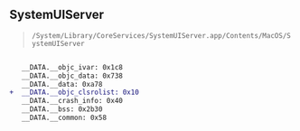 ## SystemUIServer

> `/System/Library/CoreServices/SystemUIServer.app/Contents/MacOS/SystemUIServer`

```diff

   __DATA.__objc_ivar: 0x1c8
   __DATA.__objc_data: 0x738
   __DATA.__data: 0xa78
+  __DATA.__objc_clsrolist: 0x10
   __DATA.__crash_info: 0x40
   __DATA.__bss: 0x2b30
   __DATA.__common: 0x58

```
